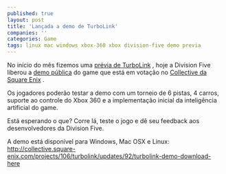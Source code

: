 ```yaml
---
published: true
layout: post
title: 'Lançada a demo de TurboLink'
companies: ''
categories: Game
tags: linux mac windows xbox-360 xbox division-five demo previa
---
```

No início do mês fizemos uma <a title="Prévia de TurboLink" href="{{ site.baseurl }}/2015/04/03/previa-de-turbolink/">prévia de TurboLink</a>
, hoje a Division Five liberou a <a href="http://collective.square-enix.com/projects/106/turbolink/updates/92/turbolink-demo-download-here" target="_blank">demo pública</a>
 do game que está em votação no <a title="TurboLink no Square Enix Collective" href="{{ site.baseurl }}/2015/04/14/turbolink-no-square-enix-collective/">Collective da Square Enix</a>
.

Os jogadores poderão testar a demo com um torneio de 6 pistas, 4 carros, suporte ao controle do Xbox 360 e a implementação inicial da inteligência artificial do game.



Está esperando o que? Corre lá, teste o jogo e dê seu feedback aos desenvolvedores da Division Five.

A demo está disponível para Windows, Mac OSX e Linux: <a href="http://collective.square-enix.com/projects/106/turbolink/updates/92/turbolink-demo-download-here" target="_blank">http://collective.square-enix.com/projects/106/turbolink/updates/92/turbolink-demo-download-here</a>
